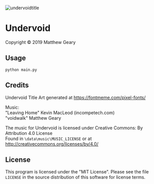 ![undervoidtitle](https://user-images.githubusercontent.com/33133522/60404294-5c56ce00-9b5c-11e9-8a4c-71c485d154aa.png)  
  
# Undervoid  
Copyright © 2019 Matthew Geary  
  
## Usage  
  
`python main.py`  
  
## Credits  
  
Undervoid Title Art generated at https://fontmeme.com/pixel-fonts/  
  
 Music:  
"Leaving Home" Kevin MacLeod (incompetech.com)  
"voidwalk" Matthew Geary  
  
The music for Undervoid is licensed under Creative Commons: By Attribution 4.0 License  
Found in `\data\music\MUSIC_LICENSE` or at http://creativecommons.org/licenses/by/4.0/  

## License  
  
This program is licensed under the "MIT License".  Please
see the file `LICENSE` in the source distribution of this
software for license terms.
